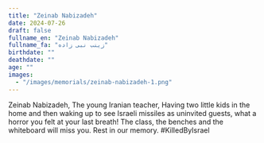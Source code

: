 ```yaml
---
title: "Zeinab Nabizadeh"
date: 2024-07-26
draft: false
fullname_en: "Zeinab Nabizadeh"
fullname_fa: "زینب نبی زاده"
birthdate: ""
deathdate: ""
age: ""
images:
  - "/images/memorials/zeinab-nabizadeh-1.png"
---
```


Zeinab Nabizadeh, The young Iranian teacher, Having two little kids in the home and then waking up to see Israeli missiles as uninvited guests, what a horror you felt at your last breath! The class, the benches and the whiteboard will miss you. Rest in our memory. #KilledByIsrael
